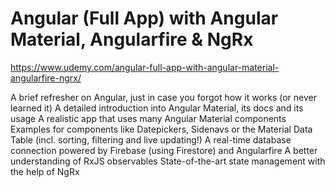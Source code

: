 # Angular (Full App) with Angular Material, Angularfire & NgRx

https://www.udemy.com/angular-full-app-with-angular-material-angularfire-ngrx/

A brief refresher on Angular, just in case you forgot how it works (or never learned it)
A detailed introduction into Angular Material, its docs and its usage
A realistic app that uses many Angular Material components
Examples for components like Datepickers, Sidenavs or the Material Data Table (incl. sorting, filtering and live updating!)
A real-time database connection powered by Firebase (using Firestore) and Angularfire
A better understanding of RxJS observables
State-of-the-art state management with the help of NgRx
